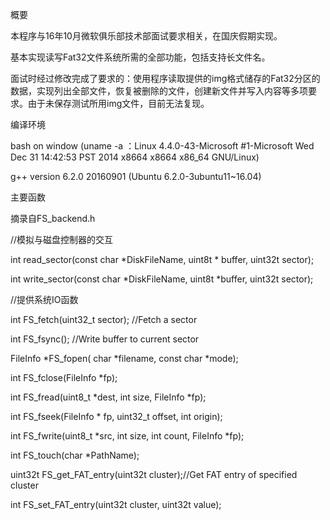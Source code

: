 概要

本程序与16年10月微软俱乐部技术部面试要求相关，在国庆假期实现。

基本实现读写Fat32文件系统所需的全部功能，包括支持长文件名。

面试时经过修改完成了要求的：使用程序读取提供的img格式储存的Fat32分区的数据，实现列出全部文件，恢复被删除的文件，创建新文件并写入内容等多项要求。由于未保存测试所用img文件，目前无法复现。

编译环境

bash on window (uname -a ：Linux 4.4.0-43-Microsoft #1-Microsoft Wed Dec 31 14:42:53 PST 2014 x8664 x8664 x86_64 GNU/Linux)

g++ version 6.2.0 20160901 (Ubuntu 6.2.0-3ubuntu11~16.04)

主要函数

摘录自FS_backend.h

//模拟与磁盘控制器的交互

int read_sector(const char *DiskFileName, uint8t * buffer, uint32t sector);

int write_sector(const char *DiskFileName, uint8t *buffer, uint32t sector);

//提供系统IO函数

int FS_fetch(uint32_t sector); //Fetch a sector

int FS_fsync(); //Write buffer to current sector

FileInfo *FS_fopen( char *filename, const char *mode);

int FS_fclose(FileInfo *fp);

int FS_fread(uint8_t *dest, int size, FileInfo *fp);

int FS_fseek(FileInfo * fp, uint32_t offset, int origin);

int FS_fwrite(uint8_t *src, int size, int count, FileInfo *fp);

int FS_touch(char *PathName);

uint32t FS_get_FAT_entry(uint32t cluster);//Get FAT entry of specified cluster

int FS_set_FAT_entry(uint32t cluster, uint32t value);


